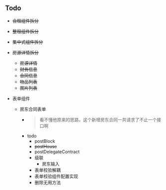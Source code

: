 ## Todo

- ~~合租组件拆分~~
- ~~整租组件拆分~~
- ~~集中式组件拆分~~
- ~~房源详情拆分~~
  - ~~房源详情~~
  - ~~财务信息~~
  - ~~合同信息~~
  - ~~物品列表~~
  - ~~图片列表~~

- 表单组件
  - 房东合同表单
    - > 看不懂他原来的思路，这个新增房东合同一共请求了不止一个接口啊
    - todo
      - postBlock
      - ~~postHouse~~
      - postDelegateContract
      - 级联
        - 房东输入
      - 表单校验解耦
      - 表单校验组件配置实现
      - 删除无用方法
